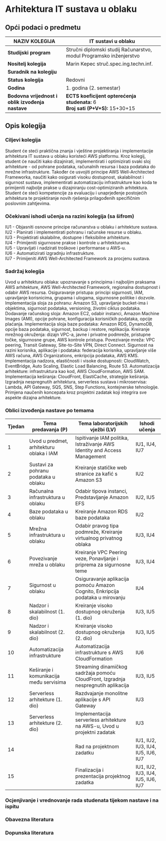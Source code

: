 # Arhitektura IT sustava u oblaku

## Opći podaci o predmetu

| **NAZIV KOLEGIJA**                               | IT sustavi u oblaku                                                                |
| ------------------------------------------------ | ---------------------------------------------------------------------------------- |
| **Studijski program**                            | Stručni diplomski studij Računarstvo, modul Programsko inženjerstvo                |
| **Nositelj kolegija**                            | Marin Kepec struč.spec.ing.techn.inf.                                              |
| **Suradnik na kolegiju**                         |                                                                                    |
| **Status kolegija**                              | Redovni                                                                            |
| **Godina**                                       | 1. godina (2. semestar)                                                            |
| **Bodovna vrijednost i oblik izvođenja nastave** | **ECTS koeficijent opterećenja studenata:** 6 <br> **Broj sati (P+V+S):** 15+30+15 |

## Opis kolegija
### Ciljevi kolegija
Student će steći praktična znanja i vještine projektiranja i implementacije arhitektura IT sustava u oblaku koristeći AWS platformu. Kroz kolegij, student će naučiti kako dizajnirati, implementirati i optimizirati svaki sloj arhitekture - od pohrane podataka, računalnih resursa i baza podataka do mrežne infrastrukture. Također će usvojiti principe AWS Well-Architected Frameworka, naučiti kako osigurati visoku dostupnost, skalabilnost i sigurnost sustava, implementirati automatizaciju infrastrukture kao koda te primijeniti najbolje prakse u dizajniranju cost-optimiziranih arhitektura. Student će steći kompetencije za evaluaciju i unaprjeđenje postojećih arhitektura te projektiranje novih rješenja prilagođenih specifičnim poslovnim zahtjevima.

### Očekivani ishodi učenja na razini kolegija (sa šifrom)
IU1 - Objasniti osnovne principe računarstva u oblaku i arhitekture sustava.  
IU2 - Planirati i implementirati pohranu i računske resurse u oblaku.  
IU3 - Projektirati skalabilne, dostupne i fleksibilne arhitekture.  
IU4 - Primijeniti sigurnosne prakse i kontrole u arhitekturama.  
IU5 - Upravljati i nadzirati troškove i performanse u AWS-u.  
IU6 - Automatizirati izgradnju infrastrukture.  
IU7 - Primijeniti AWS Well-Architected Framework za procjenu sustava.

### Sadržaj kolegija
Uvod u arhitekturu oblaka: upoznavanje s principima i najboljim praksama AWS arhitekture, AWS Well-Architected Framework, regionalna dostupnost i odabir AWS resursa. Osiguravanje pristupa: principi sigurnosti, IAM, upravljanje korisnicima, grupama i ulogama, sigurnosne politike i dozvole. Implementacija sloja za pohranu: Amazon S3, upravljanje bucket-ima i objektima, sigurnost podataka, versioning, životni ciklus podataka. Dodavanje računskog sloja: Amazon EC2, odabir instanci, Amazon Machine Images (AMI), opcije pohrane, konfiguracija korisničkih podataka, opcije plaćanja. Implementacija sloja baze podataka: Amazon RDS, DynamoDB, opcije baza podataka, sigurnost, backup i restore, replikacija. Kreiranje mrežnog okruženja: dizajn VPC-a, javne i privatne podmreže, pristupne točke, sigurnosne grupe, AWS kontrole pristupa. Povezivanje mreža: VPC peering, Transit Gateway, Site-to-Site VPN, Direct Connect. Sigurnost na razini korisnika, aplikacije i podataka: federacija korisnika, upravljanje više AWS računa, AWS Organizations, enkripcija podataka, AWS KMS. Implementacija nadzora, elastičnosti i visoke dostupnosti: CloudWatch, EventBridge, Auto Scaling, Elastic Load Balancing, Route 53. Automatizacija arhitekture: infrastruktura kao kod, AWS CloudFormation, AWS SAM. Implementacija keširanja: CloudFront, ElastiCache, strategije keširanja. Izgradnja nespregnutih arhitektura, serverless sustava i mikroservisa: Lambda, API Gateway, SQS, SNS, Step Functions, kontejnerske tehnologije. Primjena naučenih koncepata kroz projektni zadatak koji integrira sve aspekte dizajna arhitekture.

### Oblici izvođenja nastave po temama

| Tjedan | Tema predavanja (P)                      | Tema laboratorijskih vježbi (LV)                                                   | Ishodi učenja                     |
| ------ | ---------------------------------------- | ---------------------------------------------------------------------------------- | --------------------------------- |
| 1      | Uvod u predmet, arhitekturu oblaka i IAM | Ispitivanje IAM politika, Istraživanje AWS Identity and Access Management          | IU1, IU4, IU7                     |
| 2      | Sustavi za pohranu podataka u oblaku     | Kreiranje statičke web stranice za kafić s Amazon S3                               | IU2                               |
| 3      | Računalna infrastruktura u oblaku        | Odabir tipova instanci, Predstavljanje Amazon EFS                                  | IU2, IU5                          |
| 4      | Baze podataka u oblaku                   | Kreiranje Amazon RDS baze podataka                                                 | IU2                               |
| 5      | Mrežna infrastruktura u oblaku           | Odabir pravog tipa podmreže, Kreiranje virtualnog privatnog oblaka                 | IU3, IU4                          |
| 6      | Povezivanje mreža u oblaku               | Kreiranje VPC Peering veze, Ponavljanje i priprema za sigurnosne teme              | IU3, IU4                          |
| 7      | Sigurnost u oblaku                       | Osiguravanje aplikacija pomoću Amazon Cognito, Enkripcija podataka u mirovanju     | IU4                               |
| 8      | Nadzor i skalabilnost (1. dio)           | Kreiranje visoko dostupnog okruženja (1. dio)                                      | IU3, IU5                          |
| 9      | Nadzor i skalabilnost (2. dio)           | Kreiranje visoko dostupnog okruženja (2. dio)                                      | IU3, IU5                          |
| 10     | Automatizacija infrastrukture            | Automatizacija infrastrukture s AWS CloudFormation                                 | IU6                               |
| 11     | Keširanje i komunikacija među servisima  | Streaming dinamičkog sadržaja pomoću CloudFront, Izgradnja nespregnutih aplikacija | IU3, IU5                          |
| 12     | Serverless arhitekture (1. dio)          | Razdvajanje monolitne aplikacije s API Gateway                                     | IU3                               |
| 13     | Serverless arhitekture (2. dio)          | Implementacija serverless arhitekture na AWS-u, Uvod u projektni zadatak           | IU3                               |
| 14     |                                          | Rad na projektnom zadatku                                                          | IU1, IU2, IU3, IU4, IU5, IU6, IU7 |
| 15     |                                          | Finalizacija i prezentacija projektnog zadatka                                     | IU1, IU2, IU3, IU4, IU5, IU6, IU7 |

### Ocjenjivanje i vrednovanje rada studenata tijekom nastave i na ispitu

### Obavezna literatura

### Dopunska literatura
